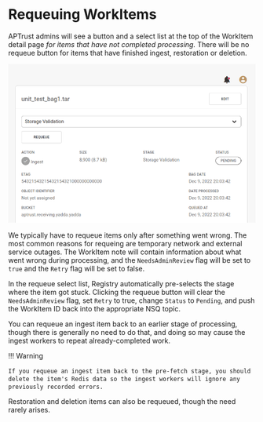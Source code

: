 # Requeuing WorkItems

APTrust admins will see a button and a select list at the top of the WorkItem detail page _for items that have not completed processing._ There will be no requeue button for items that have finished ingest, restoration or deletion.

![WorkItem requeue button](img/requeue_button.png)

We typically have to requeue items only after something went wrong. The most common reasons for requeing are temporary network and external service outages. The WorkItem note will contain information about what went wrong during processing, and the `NeedsAdminReview` flag will be set to `true` and the `Retry` flag will be set to false.

In the requeue select list, Registry automatically pre-selects the stage where the item got stuck. Clicking the requeue button will clear the `NeedsAdminReview` flag, set `Retry` to true, change `Status` to `Pending`, and push the WorkItem ID back into the appropriate NSQ topic.

You can requeue an ingest item back to an earlier stage of processing, though there is generally no need to do that, and doing so may cause the ingest workers to repeat already-completed work.

!!! Warning

    If you requeue an ingest item back to the pre-fetch stage, you should delete the item's Redis data so the ingest workers will ignore any previously recorded errors.

Restoration and deletion items can also be requeued, though the need rarely arises.
